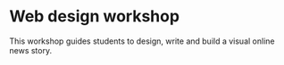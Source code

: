 # **Web design workshop**

This workshop guides students to design, write and build a visual online news story.

